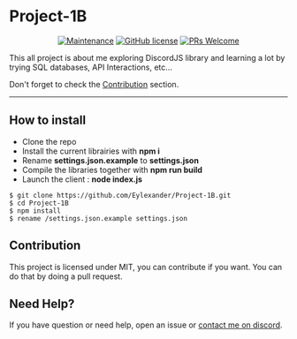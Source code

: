 # Project-1B

<div align="center">

[![Maintenance](https://img.shields.io/badge/Maintained%3F-yes-green.svg)](https://github.com/Eylexander/Project-1B)
[![GitHub license](https://img.shields.io/github/license/Naereen/StrapDown.js.svg)](https://github.com/Eylexander/Project-1B/blob/main/LICENSE)
[![PRs Welcome](https://img.shields.io/badge/PRs-welcome-brightgreen.svg?style=flat-square)](http://makeapullrequest.com)

</div>


This all project is about me exploring DiscordJS library and learning a lot by trying SQL databases, API Interactions, etc...

Don't forget to check the [Contribution](#Contribution) section.

---

## How to install

- Clone the repo
- Install the current librairies with **npm i**
- Rename **settings.json.example** to **settings.json**
- Compile the libraries together with **npm run build**
- Launch the client : **node index.js**

```
$ git clone https://github.com/Eylexander/Project-1B.git
$ cd Project-1B
$ npm install
$ rename /settings.json.example settings.json
```

## Contribution

This project is licensed under MIT, you can contribute if you want. You can do that by doing a pull request.

## Need Help?

If you have question or need help, open an issue or [contact me on discord](https://discord.com/users/344526513577918477).
